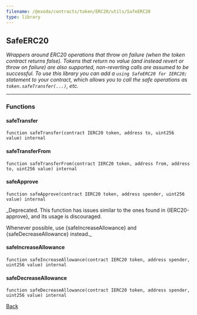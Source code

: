 ```yaml
---
filename: /@exoda/contracts/token/ERC20/utils/SafeERC20
type: library
---
```


## SafeERC20

_Wrappers around ERC20 operations that throw on failure (when the token
contract returns false). Tokens that return no value (and instead revert or
throw on failure) are also supported, non-reverting calls are assumed to be
successful.
To use this library you can add a `using SafeERC20 for IERC20;` statement to your contract,
which allows you to call the safe operations as `token.safeTransfer(...)`, etc._

***

### Functions

#### safeTransfer

```solidity
function safeTransfer(contract IERC20 token, address to, uint256 value) internal
```

#### safeTransferFrom

```solidity
function safeTransferFrom(contract IERC20 token, address from, address to, uint256 value) internal
```

#### safeApprove

```solidity
function safeApprove(contract IERC20 token, address spender, uint256 value) internal
```

_Deprecated. This function has issues similar to the ones found in
{IERC20-approve}, and its usage is discouraged.

Whenever possible, use {safeIncreaseAllowance} and
{safeDecreaseAllowance} instead._

#### safeIncreaseAllowance

```solidity
function safeIncreaseAllowance(contract IERC20 token, address spender, uint256 value) internal
```

#### safeDecreaseAllowance

```solidity
function safeDecreaseAllowance(contract IERC20 token, address spender, uint256 value) internal
```

[Back](/index)